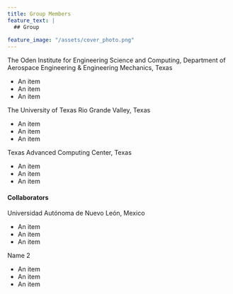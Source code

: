 ```yaml
---
title: Group Members
feature_text: |
  ## Group
  
feature_image: "/assets/cover_photo.png" 
---
```




The Oden Institute for Engineering Science and Computing, Department of Aerospace Engineering & Engineering Mechanics, Texas
* An item
* An item
* An item

The University of Texas Rio Grande Valley, Texas
* An item
* An item
* An item

Texas Advanced Computing Center, Texas
* An item
* An item
* An item

#### Collaborators

Universidad Autónoma de Nuevo León, Mexico
* An item
* An item
* An item

Name 2
* An item
* An item
* An item
